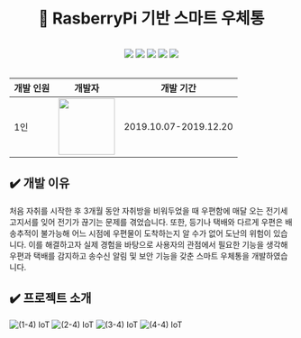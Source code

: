 <div align="center">

# :postbox: RasberryPi 기반 스마트 우체통

<br/>
<img src="https://img.shields.io/badge/Java-F7DF1E?style=flat&logo=Java&logoColor=white"/>
<img src="https://img.shields.io/badge/Python-3776AB?style=flat&logo=Python&logoColor=white"/>
<img src="https://img.shields.io/badge/Arduino-00979D?style=flat&logo=Arduino&logoColor=white"/>
<img src="https://img.shields.io/badge/Raspberry Pi-A22846?style=flat&logo=Raspberry Pi&logoColor=white"/>
<img src="https://img.shields.io/badge/Linux-FCC624?style=flat&logo=Linux&logoColor=white"/>
<br/><br/>

|개발 인원|개발자|개발 기간|
|-|-|-|
|1인|[<img src="https://user-images.githubusercontent.com/101535851/197534463-7804a8d6-13fc-427a-8e5f-533356329d64.png" width = 100>](https://github.com/SeoYeonBae)|2019.10.07-2019.12.20|

</div>

## :heavy_check_mark: 개발 이유
처음 자취를 시작한 후 3개월 동안 자취방을 비워두었을 때 우편함에 매달 오는 전기세 고지서를 잊어 전기가 끊기는 문제를 겪었습니다. 또한, 등기나 택배와 다르게 우편은 배송추적이 불가능해 어느 시점에 우편물이 도착하는지 알 수가 없어 도난의 위험이 있습니다. 이를 해결하고자 실제 경험을 바탕으로 사용자의 관점에서 필요한 기능을 생각해 우편과 택배를 감지하고 송수신 알림 및 보안 기능을 갖춘 스마트 우체통을 개발하였습니다.

## :heavy_check_mark: 프로젝트 소개
![(1-4) IoT](https://user-images.githubusercontent.com/101535851/205251842-9a2cf1e0-a2fc-42c3-81cc-aa932a3329b5.jpg)
![(2-4) IoT](https://user-images.githubusercontent.com/101535851/205251852-af23a3ad-20fd-4101-a182-3ee98cf10c48.jpg)
![(3-4) IoT](https://user-images.githubusercontent.com/101535851/205251859-45a5b620-27b4-47ed-abe0-3f66206329e1.jpg)
![(4-4) IoT](https://user-images.githubusercontent.com/101535851/205251868-d9aed654-6477-43b1-b37f-310ec0071169.jpg)
